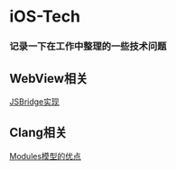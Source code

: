 # iOS-Tech
### 记录一下在工作中整理的一些技术问题

## WebView相关
[JSBridge实现](./H5/JSBridge.md)

## Clang相关
[Modules模型的优点](./Clang/Modules.md)



